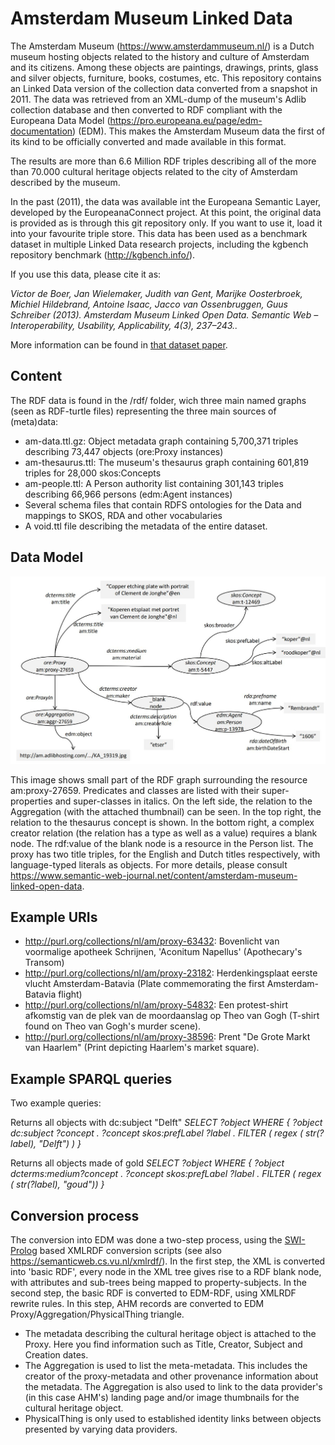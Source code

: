 # Amsterdam Museum Linked Data

The Amsterdam Museum (https://www.amsterdammuseum.nl/) is a Dutch museum hosting objects related to the history and culture of Amsterdam and its citizens. Among
these objects are paintings, drawings, prints, glass and silver objects, furniture, books, costumes, etc. This repository contains an Linked Data version of the collection data converted from a snapshot in 2011. The data was retrieved from an XML-dump of the museum's Adlib collection database and then converted to RDF compliant with the Europeana Data Model (https://pro.europeana.eu/page/edm-documentation) (EDM). This makes the Amsterdam Museum data the first of its kind to be officially converted and made available in this format.

The results are more than 6.6 Million RDF triples describing all of the more than 70.000 cultural heritage objects related to the city of Amsterdam described by the museum.

In the past (2011), the data was available int the Europeana Semantic Layer, developed by the EuropeanaConnect project. At this point, the original data is provided as is through this git repository only. If you want to use it, load it into your favourite triple store. This data has been used as a benchmark dataset in multiple Linked Data research projects, including the kgbench repository benchmark (http://kgbench.info/).

If you use this data, please cite it as:

*Victor de Boer, Jan Wielemaker, Judith van Gent, Marijke Oosterbroek, Michiel Hildebrand, Antoine Isaac, Jacco van Ossenbruggen, Guus Schreiber (2013). Amsterdam Museum Linked Open Data. Semantic Web – Interoperability, Usability, Applicability, 4(3), 237–243..* 

More information can be found in [that dataset paper](https://www.semantic-web-journal.net/content/amsterdam-museum-linked-open-data).

## Content
The RDF data is found in the /rdf/ folder, wich three main named graphs (seen as RDF-turtle files) representing the three main sources of (meta)data: 
- am-data.ttl.gz: Object metadata graph containing 5,700,371 triples describing 73,447 objects (ore:Proxy instances)
- am-thesaurus.ttl: The museum's thesaurus graph containing 601,819 triples for 28,000 skos:Concepts 
- am-people.ttl: A Person authority list containing 301,143 triples describing 66,966 persons (edm:Agent instances) 
- Several schema files that contain RDFS ontologies for the Data and mappings to SKOS, RDA and other vocabularies
- A void.ttl file describing the metadata of the entire dataset.


## Data Model
![A visualisation of a small part of the RDF graph surrounding the resource am:proxy-27659.](www/images/data_visualisation.jpg)

This image shows small part of the RDF graph surrounding the resource am:proxy-27659. Predicates and classes are listed with their super-properties and super-classes in italics. On the left side, the relation to the Aggregation (with the attached thumbnail) can be seen. In the top right, the relation to the thesaurus concept is shown. In the bottom right, a complex creator relation (the relation has a type as well as a value) requires a blank node. The rdf:value of the blank node is a resource in the Person list. The proxy has two title triples, for the English and Dutch titles respectively, with language-typed literals as objects.
For more details, please consult https://www.semantic-web-journal.net/content/amsterdam-museum-linked-open-data.

## Example URIs

- http://purl.org/collections/nl/am/proxy-63432: Bovenlicht van voormalige apotheek Schrijnen, 'Aconitum Napellus' (Apothecary's Transom)
- http://purl.org/collections/nl/am/proxy-23182: Herdenkingsplaat eerste vlucht Amsterdam-Batavia (Plate commemorating the first Amsterdam-Batavia flight)
- http://purl.org/collections/nl/am/proxy-54832: Een protest-shirt afkomstig van de plek van de moordaanslag op Theo van Gogh (T-shirt found on Theo van Gogh's murder scene).
- http://purl.org/collections/nl/am/proxy-38596: Prent "De Grote Markt van Haarlem" (Print depicting Haarlem's market square).

## Example SPARQL queries

Two example queries:

Returns all objects with dc:subject "Delft"
*SELECT ?object WHERE { ?object dc:subject ?concept . ?concept skos:prefLabel ?label . FILTER ( regex ( str(?label), "Delft") ) }*

Returns all objects made of gold 
*SELECT ?object WHERE { ?object dcterms:medium?concept . ?concept skos:prefLabel ?label . FILTER ( regex ( str(?label), "goud")) }*

## Conversion process
The conversion into EDM was done a two-step process, using the [SWI-Prolog](http://swi-prolog.org) based XMLRDF conversion scripts (see also https://semanticweb.cs.vu.nl/xmlrdf/). In the first step, the XML is converted into 'basic RDF', every node in the XML tree gives rise to a RDF blank node, with attributes and sub-trees being mapped to property-subjects. In the second step, the basic RDF is converted to EDM-RDF, using XMLRDF rewrite rules. In this step, AHM records are converted to EDM Proxy/Aggregation/PhysicalThing triangle.

- The metadata describing the cultural heritage object is attached to the Proxy. Here you find information such as Title, Creator, Subject and Creation dates.
- The Aggregation is used to list the meta-metadata. This includes the creator of the proxy-metadata and other provenance information about the metadata. The Aggregation is also used to link to the data provider's (in this case AHM's) landing page and/or image thumbnails for the cultural heritage object.
- PhysicalThing is only used to established identity links between objects presented by varying data providers.
